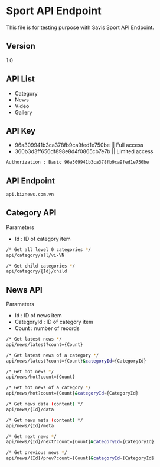 Sport API Endpoint
=========
This file is for testing purpose with Savis Sport API Endpoint.

Version
----
1.0

API List
----
  - Category
  - News
  - Video
  - Gallery

API Key
----
- 96a309941b3ca378fb9ca9fed1e750be || Full access
- 360b3d3ff656df898e8d4f0865cb7e7b || Limited access

```sh
Authorization : Basic 96a309941b3ca378fb9ca9fed1e750be 
```

API Endpoint
--------------
```sh
api.biznews.com.vn
```

Category API
--
Parameters
- Id : ID of category item

```sh
/* Get all level 0 categories */
api/category/all/vi-VN

/* Get child categories */
api/category/{Id}/child
```
News API
--
Parameters
- Id : ID of news item
- CategoryId : ID of category item
- Count : number of records

```sh
/* Get latest news */
api/news/latest?count={Count}

/* Get latest news of a category */
api/news/latest?count={Count}&categoryId={CategoryId}

/* Get hot news */
api/news/hot?count={Count}

/* Get hot news of a category */
api/news/hot?count={Count}&categoryId={CategoryId}

/* Get news data (content) */
api/news/{Id}/data

/* Get news meta (content) */
api/news/{Id}/meta

/* Get next news */
api/news/{Id}/next?count={Count}&categoryId={CategoryId}

/* Get previous news */
api/news/{Id}/prev?count={Count}&categoryId={CategoryId}

```
